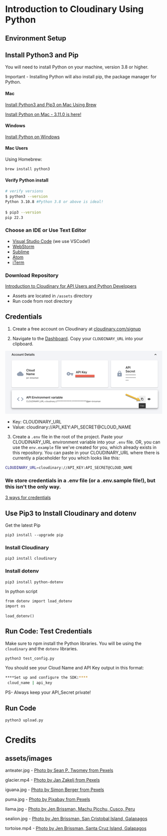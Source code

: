 # Introduction to Cloudinary Using Python

## Environment Setup

## Install Python3 and Pip

You will need to install Python on your machine, version 3.8 or higher.

Important - Installing Python will also install pip, the package manager for Python.

#### Mac

[Install Python3 and Pip3 on Mac Using Brew](https://docs.python-guide.org/starting/install3/osx/)

[Install Python on Mac - 3.11.0 is here!](https://www.python.org/downloads/)

#### Windows

[Install Python on Windows](https://docs.python.org/3/using/windows.html)

#### Mac Users
Using Homebrew:

```
brew install python3
```

#### Verify Python install

```bash
# verify versions
$ python3 --version
Python 3.10.8 #Python 3.8 or above is ideal!

$ pip3 --version
pip 22.3
```


### Choose an IDE or Use Text Editor

- [Visual Studio Code](https://code.visualstudio.com/download) (we use VSCode!)
- [WebStorm](https://www.jetbrains.com/webstorm/) 
- [Sublime](https://www.sublimetext.com/) 
- [Atom](https://atom.io/) 
- [iTerm](https://iterm2.com/) 

### Download Repository

[Introduction to Cloudinary for API Users and Python Developers](https://github.com/cloudinary-training/cld-intro-python)

- Assets are located in `/assets` directory
- Run code from root directory 


## Credentials

1. Create a free account on Cloudinary at [cloudinary.com/signup](https://www.cloudinary.com/signup)

2. Navigate to the [Dashboard](https://console.cloudinary.com/console/). Copy your `CLOUDINARY_URL` into your clipboard.

![Dashboard](/assets/env_variable.png)

- Key: CLOUDINARY_URL
- Value: cloudinary://API_KEY:API_SECRET@CLOUD_NAME


3. Create a `.env` file in the root of the project. Paste your CLOUDINARY_URL environment variable into your `.env` file. OR, you can use the `env.example` file we've created for you, which already exists in this repository. You can paste in your CLOUDINARY_URL where there is currently a placeholder for you which looks like this:

```bash
CLOUDINARY_URL=cloudinary://API_KEY:API_SECRET@CLOUD_NAME
```

### We store credentials in a .env file (or a .env.sample file!), but this isn't the only way.

[3 ways for credentials](https://www.realpythonproject.com/3-ways-to-store-and-read-credentials-locally-in-python/)


## Use Pip3 to Install Cloudinary and dotenv

Get the latest Pip

```
pip3 install --upgrade pip
```

### Install Cloudinary

```
pip3 install cloudinary
```

### Install dotenv

```
pip3 install python-dotenv 
```
In python script

```
from dotenv import load_dotenv
import os 

load_dotenv()
```

## Run Code: Test Credentials

Make sure to npm install the Python libraries. You will be using the `cloudinary` and the `dotenv` libraries.

```bash
python3 test_config.py
```
You should see your Cloud Name and API Key output in this format:

```bash
****Set up and configure the SDK:****
 cloud_name | api_key 
```
PS- Always keep your API_Secret private!


## Run Code

```
python3 upload.py
```

# Credits 

## assets/images  


anteater.jpg - [Photo by Sean P. Twomey from Pexels](https://www.pexels.com/photo/photo-of-giant-anteater-7561663/)

glacier.mp4 - [Photo by Jan Zakelj from Pexels](https://www.pexels.com/video/cold-glacier-iceberg-melting-9358281/)

iguana.jpg - [Photo by Simon Berger from Pexels](https://www.pexels.com/photo/orange-iguana-standing-on-rocks-1190690/)

puma.jpg - [Photo by Pixabay from Pexels](https://www.pexels.com/photo/nature-animal-wilderness-head-53001/)

llama.jpg - [Photo by Jen Brissman, Machu Picchu, Cusco, Peru](https://res.cloudinary.com/jen-brissman/image/upload/v1667611308/llama.jpg)

sealion.jpg - [Photo by Jen Brissman, San Cristobal Island, Galapagos](https://res.cloudinary.com/jen-brissman/image/upload/v1667611309/sealion.jpg)

tortoise.mp4 - [Photo by Jen Brissman, Santa Cruz Island, Galapagos](https://res.cloudinary.com/jen-brissman/video/upload/v1667611643/tortoise.mp4)